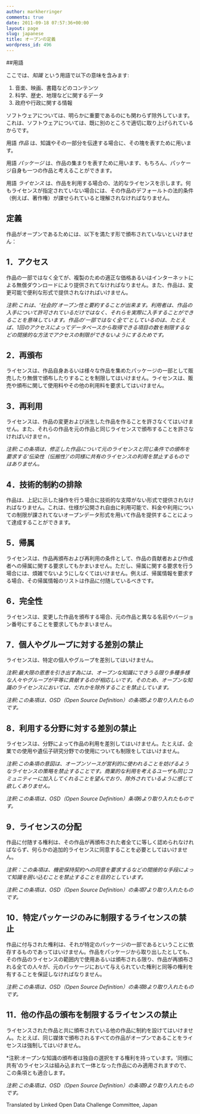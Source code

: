 ```yaml
---
author: markherringer
comments: true
date: 2011-09-18 07:57:36+00:00
layout: page
slug: japanese
title: オープンの定義
wordpress_id: 496
---
```


##用語

ここでは、*知識* という用語で以下の意味を含みます:

1. 音楽、映画、書籍などのコンテンツ
2. 科学、歴史、地理などに関するデータ
3. 政府や行政に関する情報

ソフトウェアについては、明らかに重要であるのにも関わらず除外しています。これは、ソフトウェアについては、既に別のところで適切に取り上げられているからです。

用語 *作品* は、知識やその一部分を伝達する場合に、その塊を表すために用います。

用語 *パッケージ* は、作品の集まりを表すために用います、もちろん、パッケージ自身も一つの作品と考えることができます。

用語 *ライセンス* は、作品を利用する場合の、法的なライセンスを示します。何もライセンスが指定されていない場合には、その作品のデフォールトの法的条件（例えば、著作権）が課せられていると理解されなければなりません。

## 定義

作品がオープンであるためには、以下を満たす形で頒布されていないといけません：

## 1．アクセス

作品の一部ではなく全てが、複製のための適正な価格あるいはインターネットによる無償ダウンロードにより提供されてなければなりません。また、作品は、変更可能で便利な形式で提供されなければいけません。

*注釈:これは、‘社会的’オープン性と要約することが出来ます。利用者は、作品の入手について許可されているだけではなく、それらを実際に入手することができることを意味しています。作品の‘一部ではなく全て’としているのは、たとえば、1回のアクセスによってデータベースから取得できる項目の数を制限するなどの間接的な方法でアクセスの制限ができないようにするためです。*

## 2．再頒布

ライセンスは、作品自身あるいは様々な作品を集めたパッケージの一部として販売したり無償で頒布したりすることを制限してはいけません。ライセンスは、販売や頒布に関して使用料やその他の利用料を要求してはいけません。

## 3．再利用

ライセンスは、作品の変更および派生した作品を作ることを許さなくてはいけません。また、それらの作品を元の作品と同じライセンスで頒布することを許さなければいけませｎ。

*注釈:この条項は、修正した作品について元のライセンスと同じ条件での頒布を要求する‘伝染性（伝搬性）’の同様に共有のライセンスの利用を禁止するものではありません。*

## 4．技術的制約の排除

作品は、上記に示した操作を行う場合に技術的な支障がない形式で提供されなければなりません。これは、仕様が公開され自由に利用可能で、料金や利用についての制限が課されてないオープンデータ形式を用いて作品を提供することによって達成することができます。

## 5．帰属

ライセンスは、作品再頒布および再利用の条件として、作品の貢献者および作成者への帰属に関する要求してもかまいません。ただし、帰属に関する要求を行う場合には、煩雑でないようにしなくてはいけません。例えば、帰属情報を要求する場合、その帰属情報のリストは作品に付随しているべきです。

## 6．完全性

ライセンスは、変更した作品を頒布する場合、元の作品と異なる名前やバージョン番号にすることを要求してもかまいません。

## 7．個人やグループに対する差別の禁止

ライセンスは、特定の個人やグループを差別してはいけません。

*注釈:最大限の恩恵を引き出す為には、オープンな知識にできうる限り多種多様な人々やグループが平等に貢献するのが相応しいです。そのため、オープンな知識のライセンスにおいては、だれかを除外することを禁止しています。*

*注釈:この条項は、OSD（Open Source Definition）の条項5より取り入れたものです。*

## 8．利用する分野に対する差別の禁止

ライセンスは、分野によって作品の利用を差別してはいけません。たとえば、企業での使用や遺伝子研究分野での使用についても制限をしてはいけません。

*注釈:この条項の意図は、オープンソースが営利的に使われることを妨げるようなライセンスの策略を禁止することです。商業的な利用を考えるユーザも同じコミュニティーに加入してくれることを望んでおり、除外されているように感じて欲しくありません。*

*注釈:この条項は、OSD（Open Source Definition）条項6より取り入れたものです。*

## 9．ライセンスの分配

作品に付随する権利は、その作品が再頒布された者全てに等しく認められなければならず、何らかの追加的ライセンスに同意することを必要としてはいけません。

*注釈：この条項は、機密保持契約への同意を要求するなどの間接的な手段によって知識を囲い込むことを禁止することを目的としています。*

*注釈:この条項は、OSD（Open Source Definition）の条項7より取り入れたものです。*

## 10．特定パッケージのみに制限するライセンスの禁止

作品に付与された権利は、それが特定のパッケージの一部であるということに依存するものであってはいけません。作品をパッケージから取り出したとしても、その作品のライセンスの範囲内で使用あるいは頒布される限り、作品が再頒布される全ての人々が、元のパッケージにおいて与えられていた権利と同等の権利を有することを保証しなければなりません。

*注釈:この条項は、OSD（Open Source Definition）の条項8より取り入れたものです。*

## 11．他の作品の頒布を制限するライセンスの禁止

ライセンスされた作品と共に頒布されている他の作品に制約を設けてはいけません。たとえば、同じ媒体で頒布されるすべての作品がオープンであることをライセンスは強制してはいけません。

*注釈:オープンな知識の頒布者は独自の選択をする権利を持っています。'同様に共有’のライセンスは組み込まれて一体となった作品にのみ適用されますので、この条項とも適合します。

*注釈:この条項は、OSD（Open Source Definition）の条項9より取り入れたものです。*

Translated by Linked Open Data Challenge Committee, Japan
